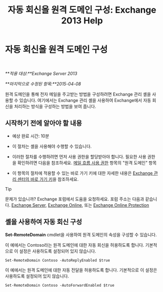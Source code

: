 ﻿---
title: '자동 회신을 원격 도메인 구성: Exchange 2013 Help'
TOCTitle: 자동 회신을 원격 도메인 구성
ms:assetid: 3d88a1fb-4b62-419a-a50d-ffd868e229d0
ms:mtpsurl: https://technet.microsoft.com/ko-kr/library/JJ657720(v=EXCHG.150)
ms:contentKeyID: 50482910
ms.date: 05/22/2018
mtps_version: v=EXCHG.150
ms.translationtype: MT
---

# 자동 회신을 원격 도메인 구성

 

_**적용 대상:**Exchange Server 2013_

_**마지막으로 수정된 항목:**2015-04-08_

원격 도메인을 통해 전자 메일을 주고받는 방법을 구성하려면 Exchange 관리 셸을 사용할 수 있습니다. 여기에서는 Exchange 관리 셸을 사용하여 Exchange에서 자동 회신을 처리하는 방식을 구성하는 방법을 보여 줍니다.

## 시작하기 전에 알아야 할 내용

  - 예상 완료 시간: 10분

  - 이 절차는 셸을 사용해야 수행할 수 있습니다.

  - 이러한 절차를 수행하려면 먼저 사용 권한을 할당받아야 합니다. 필요한 사용 권한을 확인하려면 다음을 참조하세요. [메일 흐름 사용 권한](mail-flow-permissions-exchange-2013-help.md) 항목의 "원격 도메인" 항목

  - 이 항목의 절차에 적용할 수 있는 바로 가기 키에 대한 자세한 내용은 [Exchange 관리 센터의 바로 가기 키](keyboard-shortcuts-in-the-exchange-admin-center-exchange-online-protection-help.md)을 참조하세요.


> [!TIP]
> 문제가 있습니까? Exchange 포럼에서 도움을 요청하세요. 포럼 주소는 다음과 같습니다. <A href="https://go.microsoft.com/fwlink/p/?linkid=60612">Exchange Server</A>, <A href="https://go.microsoft.com/fwlink/p/?linkid=267542">Exchange Online</A>, 또는 <A href="https://go.microsoft.com/fwlink/p/?linkid=285351">Exchange Online Protection</A>



## 셸을 사용하여 자동 회신 구성

**Set-RemoteDomain** cmdlet을 사용하여 원격 도메인의 속성을 구성할 수 있습니다.

이 예에서는 Contoso라는 원격 도메인에 대한 자동 회신을 허용하도록 합니다. 기본적으로 이 설정은 사용하도록 설정되어 있지 않습니다.

    Set-RemoteDomain Contoso -AutoReplyEnabled $true

이 예에서는 원격 도메인에 대한 자동 전달을 허용하도록 합니다. 기본적으로 이 설정은 사용하도록 설정되어 있지 않습니다.

    Set-RemoteDomain Contoso -AutoForwardEnabled $true

